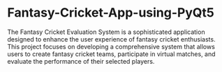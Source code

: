 # Fantasy-Cricket-App-using-PyQt5
The Fantasy Cricket Evaluation System is a sophisticated application designed to enhance the user experience of fantasy cricket enthusiasts. This project focuses on developing a comprehensive system that allows users to create fantasy cricket teams, participate in virtual matches, and evaluate the performance of their selected players.
